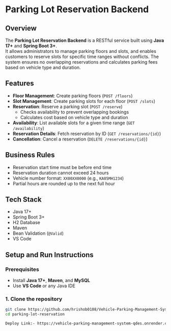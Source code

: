 # Parking Lot Reservation Backend

## Overview
The **Parking Lot Reservation Backend** is a RESTful service built using **Java 17+** and **Spring Boot 3+**.  
It allows administrators to manage parking floors and slots, and enables customers to reserve slots for specific time ranges without conflicts. The system ensures no overlapping reservations and calculates parking fees based on vehicle type and duration.

## Features
- **Floor Management**: Create parking floors (`POST /floors`)  
- **Slot Management**: Create parking slots for each floor (`POST /slots`)  
- **Reservation**: Reserve a parking slot (`POST /reserve`)  
  - Checks availability to prevent overlapping bookings  
  - Calculates cost based on vehicle type and duration  
- **Availability**: List available slots for a given time range (`GET /availability`)  
- **Reservation Details**: Fetch reservation by ID (`GET /reservations/{id}`)  
- **Cancellation**: Cancel a reservation (`DELETE /reservations/{id}`)  

## Business Rules
- Reservation start time must be before end time  
- Reservation duration cannot exceed 24 hours  
- Vehicle number format: `XX00XX0000` (e.g., `KA05MH1234`)  
- Partial hours are rounded up to the next full hour  

## Tech Stack
- Java 17+  
- Spring Boot 3+  
- H2 Database
- Maven  
- Bean Validation (`@Valid`)  
- VS Code 

## Setup and Run Instructions

### Prerequisites
- Install **Java 17+**, **Maven**, and **MySQL**  
- Use **VS Code** or any Java IDE  

### 1. Clone the repository
```bash
git clone https://github.com/hrishob0108/Vehicle-Parking-Management-System.git
cd parking-lot-reservation

Deploy Link:- https://vehicle-parking-management-system-qdes.onrender.com
